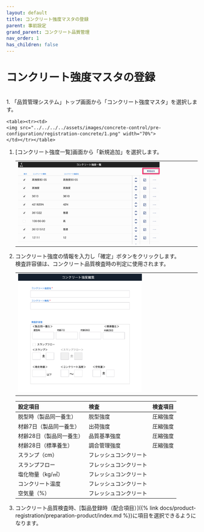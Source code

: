 ```yaml
---
layout: default
title: コンクリート強度マスタの登録
parent: 事前設定
grand_parent: コンクリート品質管理
nav_order: 1
has_children: false
---
```


# コンクリート強度マスタの登録

<br>
1. 「品質管理システム」トップ画面から「コンクリート強度マスタ」を選択します。

    <table><tr><td>
    <img src="../../../../assets/images/concrete-control/pre-configuration/registration-concrete/1.png" width="70%">
    </td></tr></table>

1. [コンクリート強度一覧]画面から「新規追加」を選択します。

    <table><tr><td>
    <img src="../../../../assets/images/concrete-control/pre-configuration/registration-concrete/2.png" width="80%">
    </td></tr></table>

1. コンクリート強度の情報を入力し「確定」ボタンをクリックします。  
    検査許容値は、コンクリート品質検査時の判定に使用されます。
    <table><tr><td>
    <img src="../../../../assets/images/concrete-control/pre-configuration/registration-concrete/3.png" width="70%">
    </td></tr></table>

    | 設定項目             | 検査                | 検査項目 | 
    | ------------------- | ------------------ | -------- | 
    | 脱型時（製品同一養生）  | 脱型強度            | 圧縮強度 | 
    | 材齢7日（製品同一養生） | 出荷強度            | 圧縮強度 | 
    | 材齢28日（製品同一養生）| 品質基準強度         | 圧縮強度 | 
    | 材齢28日（標準養生）   | 調合管理強度         | 圧縮強度 | 
    | スランプ（cm）        | フレッシュコンクリート |         | 
    | スランプフロー        | フレッシュコンクリート |         | 
    | 塩化物量（kg/㎥）     | フレッシュコンクリート |         | 
    | コンクリート温度      | フレッシュコンクリート |         | 
    | 空気量（%）          | フレッシュコンクリート |         | 

1. コンクリート品質検査時、[製品登録時（配合項目）]({% link docs/product-registration/preparation-product/index.md %})に項目を選択できるようになります。